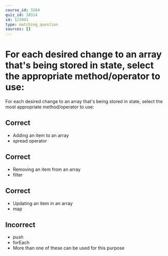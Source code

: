 ```yaml
---
course_id: 3264
quiz_id: 18314
id: 123941
type: matching_question
sources: []
---
```


# For each desired change to an array that's being stored in state, select the appropriate method/operator to use:

For each desired change to an array that's being stored in state, select the most appropriate method/operator to use:

## Correct

- Adding an item to an array
- spread operator

## Correct

- Removing an item from an array
- filter

## Correct

- Updating an item in an array
- map

## Incorrect

- push
- forEach
- More than one of these can be used for this purpose

